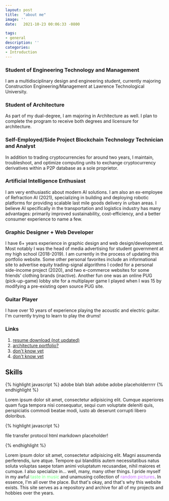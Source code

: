 ```yaml
---
layout: post
title:  "about me"
image: ''
date:   2021-10-23 00:06:33 -0800

tags:
- general
description: ''
categories:
- Introduction
---
```


### Student of Engineering Technology and Management
I am a multidisciplinary design and engineering student, currently majoring Construction Engineering/Management at Lawrence Technological University. 

### Student of Architecture
As part of my dual-degree, I am majoring in Architecture as well. I plan to complete the program to receive both degrees and licensure for architecture.

### Self-Employed/Side Project Blockchain Technology Technician and Analyst
In addition to trading cryptocurrencies for around two years, I maintain, troubleshoot, and optimize computing units to exchange cryptocurrency derivatives within a P2P database as a sole proprietor.

### Artificial Intelligence Enthusiast
I am very enthusiastic about modern AI solutions. I am also an ex-employee of Refraction AI (2021), specializing in building and deploying robotic platforms for providing scalable last mile goods delivery in urban areas. I believe AI specifically in the transportation and logistics industry has many advantages: primarily improved sustainability, cost-efficiency, and a better consumer experience to name a few.

### Graphic Designer + Web Developer
I have 6+ years experience in graphic design and web design/development. Most notably I was the head of media advertising for student government at my high school (2018-2019). I am currently in the process of updating this portfolio website. Some other personal favorites include an informational site to advertise equity trading-signal algorithms I coded for a personal side-income project (2020), and two e-commerce websites for some friends' clothing brands (inactive). Another fun one was an online PUG (pick-up-game) lobby site for a multiplayer game I played when I was 15 by modifying a pre-existing open source PUG site.

### Guitar Player
I have over 10 years of experience playing the acoustic and electric guitar. I'm currently trying to learn to play the drums!

### Links

1. <a href="https://en.wikipedia.org/wiki/Placeholder" target="_blank">resume download (not updated)</a>
2. <a href="https://en.wikipedia.org/wiki/Placeholder" target="_blank">architecture portfolio?</a>
3. <a href="https://en.wikipedia.org/wiki/Placeholder" target="_blank">don't know yet</a>
4. <a href="https://en.wikipedia.org/wiki/Placeholder" target="_blank">don't know yet</a>

## Skills


{% highlight javascript %}
adobe blah blah
adobe
adobe
placeholderrrrr
{% endhighlight %}

Lorem ipsum dolor sit amet, consectetur adipisicing elit. Cumque asperiores quam fuga tempora nisi consequatur, sequi cum voluptate deleniti quis, perspiciatis commodi beatae modi, iusto ab deserunt corrupti libero doloribus.

{% highlight javascript %}

file transfer protocol
html
markdown
placeholder!

{% endhighlight %}

Lorem ipsum dolor sit amet, consectetur adipisicing elit. Magni assumenda perferendis, iure atque. Tempore qui blanditiis autem necessitatibus natus soluta voluptas saepe totam animi voluptatum recusandae, nihil maiores et cumque.
I also specialize in... well, many, many other things. I pride myself in my awful <a href="https://open.spotify.com/playlist/1j9VyQhRDsZ5gbgfVuhGyY?si=66fe595fc96b41ac" style="text-decoration:none;"><span style="color:#6EFF7D">taste in music</span></a> and unamusing collection of <a href="https://imgur.com/a/N5Lu6z9" style="text-decoration:none;"><span style="color:#C56EFF">random pictures</span></a>. In essence, I'm all over the place. But that's okay, and that's why this website exists. This site serves as a repository and archive for all of my projects and hobbies over the years.

<img src="https://www.nomadfoods.com/wp-content/uploads/2018/08/placeholder-1-e1533569576673-960x960.png" alt="">
